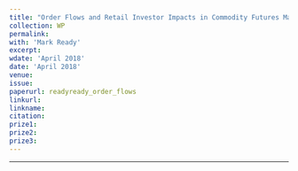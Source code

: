 ```yaml
---
title: "Order Flows and Retail Investor Impacts in Commodity Futures Markets"
collection: WP
permalink: 
with: 'Mark Ready'
excerpt: 
wdate: 'April 2018'
date: 'April 2018'
venue: 
issue:
paperurl: readyready_order_flows
linkurl:
linkname:
citation: 
prize1: 
prize2: 
prize3: 
---
```


---
